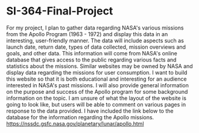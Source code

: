 # SI-364-Final-Project

For my project, I plan to gather data regarding NASA's various missions from the Apollo Program (1963 - 1972) and display this data in an interesting, user-friendly manner. The data will include aspects such as launch date, return date, types of data collected, mission overviews and goals, and other data. This information will come from NASA's online database that gives access to the public regarding various facts and statistics about the missions. Similar websites may be owned by NASA and display data regarding the missions for user consumption. I want to build this website so that it is both educational and interesting for an audience interested in NASA's past missions. I will also provide general information on the purpose and success of the Apollo program for some background information on the topic. I am unsure of what the layout of the website is going to look like, but users will be able to comment on various pages in response to the data provided. I have included the link below to the database for the information regarding the Apollo missions.
https://nssdc.gsfc.nasa.gov/planetary/lunar/apollo.html
